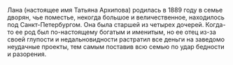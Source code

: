 Лана (настоящее имя Татьяна Архипова) родилась в 1889 году в семье дворян, чье поместье, некогда большое и величественное, находилось под Санкт-Петербургом. Она была старшей из четырех дочерей. Когда-то ее род был по-настоящему богатым и именитым, но ее отец из-за своей глупости и недальновидности растратил все деньги на заведомо неудачные проекты, тем самым поставив всю семью по удар бедности и разорения.